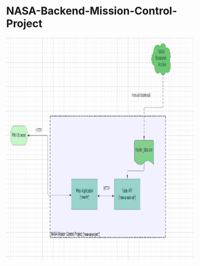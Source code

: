 # NASA-Backend-Mission-Control-Project


<img src="./flowchart.jpg" alt="Flowchart" width="800" height="600">
